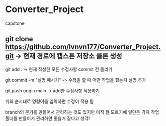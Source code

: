# Converter_Project
 capstone

 git clone https://github.com/lvnvn177/Converter_Project.git -> 현재 경로에 캡스톤 저장소 클론 생성 
 ----------------------------------

 git add . -> 현재 작성한 모든 수정사항 commit 전 올리기   
 
 
 git commit -m "설명 메시지" -> 수정을 할 때 어떤 작업을 했는지 설명 추가 
 
 
 git push origin main -> add한 수정사항 적용하기

 위의 순서대로 명령어를 입력하면 수정이 적용 됨

 branch의 분기를 만들어서 관리하는 것도 있지만 아직 잘 모르기에 
 일단은 각자 작업 폴더를 만들어서 관리하면 좋을거 같다고 생각!
